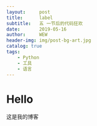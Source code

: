 ```yaml
---
layout:     post
title:      label
subtitle:   五 一节后的代码狂欢
date:       2019-05-16
author:     WEW
header-img: img/post-bg-art.jpg
catalog: true
tags:
    - Python
    - 工具
    - 语言
---
```


# Hello
这是我的博客

